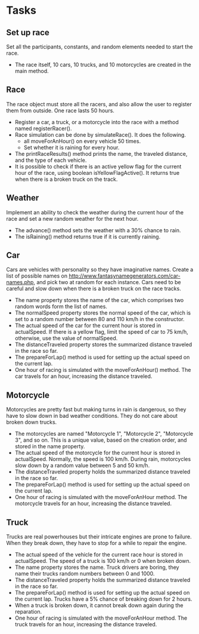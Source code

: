 # Tasks

## Set up race

Set all the participants, constants, and random elements needed to start the race.

- The race itself, 10 cars, 10 trucks, and 10 motorcycles are created in the main method.

## Race

The race object must store all the racers, and also allow the user to register them from outside. One race lasts 50 hours.

- Register a car, a truck, or a motorcycle into the race with a method named registerRacer().
- Race simulation can be done by simulateRace(). It does the following.
  - all moveForAnHour() on every vehicle 50 times.
  - Set whether it is raining for every hour.
- The printRaceResults() method prints the name, the traveled distance, and the type of each vehicle.
- It is possible to check if there is an active yellow flag for the current hour of the race, using boolean isYellowFlagActive(). It returns true when there is a broken truck on the track.

## Weather

Implement an ability to check the weather during the current hour of the race and set a new random weather for the next hour.

- The advance() method sets the weather with a 30% chance to rain.
- The isRaining() method returns true if it is currently raining.

## Car

Cars are vehicles with personality so they have imaginative names. Create a list of possible names on http://www.fantasynamegenerators.com/car-names.php, and pick two at random for each instance. Cars need to be careful and slow down when there is a broken truck on the race tracks.

- The name property stores the name of the car, which comprises two random words form the list of names.
- The normalSpeed property stores the normal speed of the car, which is set to a random number between 80 and 110 km/h in the constructor.
- The actual speed of the car for the current hour is stored in actualSpeed. If there is a yellow flag, limit the speed of car to 75 km/h, otherwise, use the value of normalSpeed.
- The distanceTraveled property stores the summarized distance traveled in the race so far.
- The prepareForLap() method is used for setting up the actual speed on the current lap.
- One hour of racing is simulated with the moveForAnHour() method. The car travels for an hour, increasing the distance traveled.

## Motorcycle

Motorcycles are pretty fast but making turns in rain is dangerous, so they have to slow down in bad weather conditions. They do not care about broken down trucks.

- The motorcycles are named "Motorcycle 1", "Motorcycle 2", "Motorcycle 3", and so on. This is a unique value, based on the creation order, and stored in the name property.
- The actual speed of the motorcycle for the current hour is stored in actualSpeed. Normally, the speed is 100 km/h. During rain, motorcycles slow down by a random value between 5 and 50 km/h.
- The distanceTraveled property holds the summarized distance traveled in the race so far.
- The prepareForLap() method is used for setting up the actual speed on the current lap.
- One hour of racing is simulated with the moveForAnHour method. The motorcycle travels for an hour, increasing the distance traveled.

## Truck

Trucks are real powerhouses but their intricate engines are prone to failure. When they break down, they have to stop for a while to repair the engine.
- The actual speed of the vehicle for the current race hour is stored in actualSpeed. The speed of a truck is 100 km/h or 0 when broken down.
- The name property stores the name. Truck drivers are boring, they name their trucks random numbers between 0 and 1000.
- The distanceTraveled property holds the summarized distance traveled in the race so far.
- The prepareForLap() method is used for setting up the actual speed on the current lap. Trucks have a 5% chance of breaking down for 2 hours.
- When a truck is broken down, it cannot break down again during the reparation.
- One hour of racing is simulated with the moveForAnHour method. The truck travels for an hour, increasing the distance traveled.